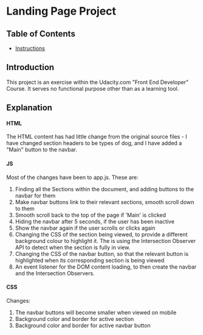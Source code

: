 # Landing Page Project

## Table of Contents

* [Instructions](#instructions)

## Introduction

This project is an exercise within the Udacity.com "Front End Developer" Course. It serves no functional purpose other than as a learning tool.


## Explanation

#### HTML

The HTML content has had little change from the original source files - I have changed section headers to be types of dog, and I have added a "Main" button to the navbar.

#### JS

Most of the changes have been to app.js. These are:
<ol><li>Finding all the Sections within the document, and adding buttons to the navbar for them</li>
<li>Make navbar buttons link to their relevant sections, smooth scroll down to them</li>
<li>Smooth scroll back to the top of the page if 'Main' is clicked</li>
<li>Hiding the navbar after 5 seconds, if the user has been inactive</li>
<li>Show the navbar again if the user scrolls or clicks again</li>
<li>Changing the CSS of the section being viewed, to provide a different background colour to highlight it. The is using the Intersection Observer API to detect when the section is fully in view.</li>
<li>Changing the CSS of the navbar button, so that the relevant button is highlighted when its corresponding section is being viewed</li>
<li>An event listener for the DOM content loading, to then create the navbar and the Intersection Observers.
</ol>

#### CSS

Changes:
<ol><li>The navbar buttons will become smaller when viewed on mobile</li>
<li>Background color and border for active section</li>
<li>Background color and border for active navbar button</li>
